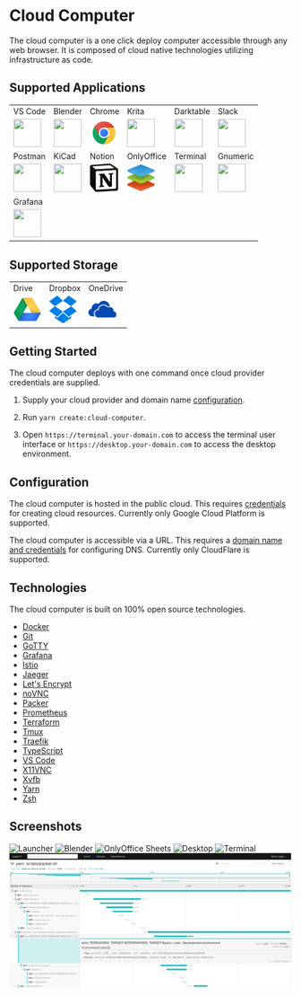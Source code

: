 # Cloud Computer

The cloud computer is a one click deploy computer accessible through any web browser. It is composed of cloud native technologies utilizing infrastructure as code.

## Supported Applications

|||||||
|-|-|-|-|-|-|
| VS Code | Blender | Chrome | Krita | Darktable | Slack |
| <a href="https://code.visualstudio.com"><img src="apps/launcher/src/icon-images/icon-vs-code.png" width="50" height="50" /></a> | <a href="https://www.blender.org"><img src="apps/launcher/src/icon-images/icon-blender.png" width="50" height="50" /></a> | <a href="https://www.google.com/chrome/"><img src="apps/launcher/src/icon-images/icon-chrome.png" width="50" height="50" /></a> | <a href="https://krita.org"><img src="apps/launcher/src/icon-images/icon-krita.png" width="50" height="50" /></a> | <a href="https://www.darktable.org"><img src="apps/launcher/src/icon-images/icon-darktable.png" width="50" height="50" /></a> | <a href="https://slack.com/"><img src="apps/launcher/src/icon-images/icon-slack.png" width="50" height="50" /></a>
| Postman | KiCad | Notion | OnlyOffice | Terminal | Gnumeric |
| <a href="https://www.getpostman.com"><img src="apps/launcher/src/icon-images/icon-postman.png" width="50" height="50" /></a> | <a href="http://www.kicad-pcb.org"><img src="apps/launcher/src/icon-images/icon-kicad.png" width="50" height="50" /></a> | <a href="https://www.notion.so"><img src="apps/launcher/src/icon-images/icon-notion.png" width="50" height="50" /></a> | <a href="https://www.onlyoffice.com"><img src="apps/launcher/src/icon-images/icon-onlyoffice.png" width="50" height="50" /></a> | <a href="https://github.com/yudai/gotty"><img src="apps/launcher/src/icon-images/icon-terminal.png" width="50" height="50" /></a> | <a href="http://www.gnumeric.org"><img src="apps/launcher/src/icon-images/icon-gnumeric.png" width="50" height="50" /></a>
| Grafana ||||
| <a href="https://grafana.com"><img src="apps/launcher/src/icon-images/icon-grafana.png" width="50" height="50" /></a>

## Supported Storage

||||
|-|-|-|
| Drive | Dropbox | OneDrive | Krita | Darktable | Slack |
| <a href="https://www.google.com/drive"><img src="apps/launcher/src/icon-images/icon-google-drive.png" width="50" height="50" /></a> | <a href="https://www.dropbox.com"><img src="apps/launcher/src/icon-images/icon-dropbox.png" width="50" height="50" /></a> | <a href="https://onedrive.live.com"><img src="apps/launcher/src/icon-images/icon-onedrive.png" width="50" height="50" /></a>

## Getting Started

The cloud computer deploys with one command once cloud provider credentials are supplied.

1. Supply your cloud provider and domain name [configuration](#configuration).

2. Run `yarn create:cloud-computer`.

3. Open `https://terminal.your-domain.com` to access the terminal user interface or `https://desktop.your-domain.com` to access the desktop environment.

## Configuration

The cloud computer is hosted in the public cloud. This requires [credentials](infrastructure/credentials/cloud-provider.json) for creating cloud resources. Currently only Google Cloud Platform is supported.

The cloud computer is accessible via a URL. This requires a [domain name and credentials](infrastructure/dns/scripts/environment.sh) for configuring DNS. Currently only CloudFlare is supported.

## Technologies

The cloud computer is built on 100% open source technologies.

- [Docker](https://github.com/docker/docker-ce)
- [Git](https://github.com/git/git)
- [GoTTY](https://github.com/yudai/gotty)
- [Grafana](https://github.com/grafana/grafana)
- [Istio](https://github.com/istio/istio)
- [Jaeger](https://github.com/jaegertracing/jaeger)
- [Let's Encrypt](https://github.com/letsencrypt)
- [noVNC](https://github.com/novnc/noVNC)
- [Packer](https://github.com/hashicorp/packer)
- [Prometheus](https://github.com/prometheus/prometheus)
- [Terraform](https://github.com/hashicorp/terraform)
- [Tmux](https://github.com/tmux/tmux)
- [Traefik](https://github.com/containous/traefik)
- [TypeScript](https://github.com/Microsoft/TypeScript)
- [VS Code](https://github.com/codercom/code-server)
- [X11VNC](https://github.com/LibVNC/x11vnc)
- [Xvfb](https://www.x.org/releases/X11R7.6/doc/man/man1/Xvfb.1.xhtml)
- [Yarn](https://github.com/cloud-computer/yarn)
- [Zsh](https://github.com/zsh-users/zsh)

## Screenshots

![Launcher](https://user-images.githubusercontent.com/1094600/64403150-dfdfee80-d0ba-11e9-84e1-0041c8544424.png)
![Blender](https://user-images.githubusercontent.com/1094600/62818442-a3d46f00-bb8a-11e9-9828-59350f11cb7d.png)
![OnlyOffice Sheets](https://user-images.githubusercontent.com/1094600/62818492-51e01900-bb8b-11e9-83ce-dc2f2a5db5db.png)
![Desktop](https://user-images.githubusercontent.com/1094600/56347945-c2dc7900-6208-11e9-8ed2-0bbff2fee6a8.png)
![Terminal](https://user-images.githubusercontent.com/1094600/56299607-b2c88900-6177-11e9-912b-40ea25d690e3.png)
![Jaeger](https://raw.githubusercontent.com/kawing-ho/kawing-ho.github.io/master/assets/images/startup-yarn-2.png)
